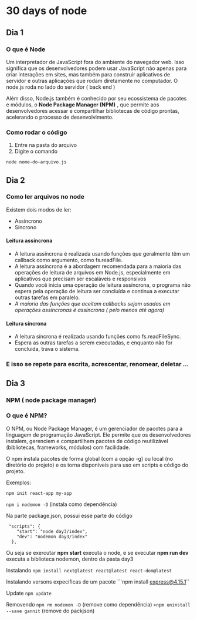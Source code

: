 # 30 days of node

## Dia 1

### O que é Node

Um interpretador de JavaScript fora do ambiente do navegador web. Isso significa que os desenvolvedores podem usar JavaScript não apenas para criar interações em sites, mas também para construir aplicativos de servidor e outras aplicações que rodam diretamente no computador. O node.js roda no lado do servidor ( back end )

Além disso, Node.js também é conhecido por seu ecossistema de pacotes e módulos, o **Node Package Manager (NPM)** , que permite aos desenvolvedores acessar e compartilhar bibliotecas de código prontas, acelerando o processo de desenvolvimento.

### Como rodar o código

1. Entre na pasta do arquivo
2. Digite o comando
```
node nome-do-arquivo.js
```

## Dia 2

### Como ler arquivos no node
Existem dois modos de ler:
  - Assíncrono
  - Síncrono

#### Leitura assíncrona

- A leitura assíncrona é realizada usando funções que geralmente têm um callback como argumento, como fs.readFile.
- A leitura assíncrona é a abordagem recomendada para a maioria das operações de leitura de arquivos em Node.js, especialmente em aplicativos que precisam ser escaláveis e responsivos
- Quando você inicia uma operação de leitura assíncrona, o programa não espera pela operação de leitura ser concluída e continua a executar outras tarefas em paralelo.
- *A maioria das funções que aceitam callbacks sejam usadas em operações assíncronas é assíncrona ( pelo menos até agora)*

#### Leitura síncrona
- A leitura síncrona é realizada usando funções como fs.readFileSync.
- Espera as outras tarefas a serem executadas, e enquanto não for concluida, trava o sistema.

### E isso se repete para escrita, acrescentar, renomear, deletar ...

## Dia 3

### NPM ( node package manager)

### O que é NPM?

O NPM, ou Node Package Manager, é um gerenciador de pacotes para a linguagem de programação JavaScript. Ele permite que os desenvolvedores instalem, gerenciem e compartilhem pacotes de código reutilizável (bibliotecas, frameworks, módulos) com facilidade.

O npm instala pacotes de forma global (com a opção -g) ou local (no diretório do projeto) e os torna disponíveis para uso em scripts e código do projeto.

Exemplos:

```npm init react-app my-app```

```npm i nodemon -D``` (instala como dependência)



Na parte package.json, possui esse parte do código
```
 "scripts": {
    "start": "node day3/index",
    "dev": "nodemon day3/index"
  },
```

Ou seja se exercutar **npm start** executa o node, e se executar **npm run dev** executa a biblioteca nodemon, dentro da pasta day3

Instalando
```npm install next@latest react@latest react-dom@latest```

Instalando versons expecificas de um pacote
```npm install express@4.15.1``

Update
```npm update```

Removendo
```npm rm nodemon -D``` (remove como dependência)
```>npm uninstall --save gannit``` (remove do packjson)